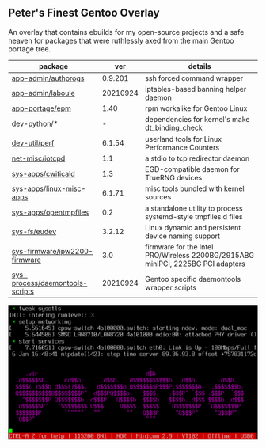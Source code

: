 ## Peter's Finest Gentoo Overlay

An overlay that contains ebuilds for my open-source projects and a safe heaven for packages that were ruthlessly axed from the main Gentoo portage tree.

package | ver | details
--- | --- | ---
[app-admin/authprogs](https://github.com/11001100/authprogs) | 0.9.201 | ssh forced command wrapper
[app-admin/laboule](https://github.com/rodan/laboule) | 20210924 | iptables-based banning helper daemon
[app-portage/epm](https://github.com/fuzzyray/epm) | 1.40 | rpm workalike for Gentoo Linux
dev-python/* | - | dependencies for kernel's make dt_binding_check
[dev-util/perf](https://perf.wiki.kernel.org/) | 6.1.54 | userland tools for Linux Performance Counters
[net-misc/iotcpd](https://github.com/rodan/iotcpd) | 1.1 | a stdio to tcp redirector daemon
[sys-apps/cwiticald](https://github.com/rodan/cwiticald) | 1.3 | EGD-compatible daemon for TrueRNG devices
[sys-apps/linux-misc-apps](https://kernel.org/) | 6.1.71 | misc tools bundled with kernel sources
[sys-apps/opentmpfiles](https://github.com/openrc/opentmpfiles) | 0.2 | a standalone utility to process systemd-style tmpfiles.d files
[sys-fs/eudev](https://github.com/eudev-project/eudev) | 3.2.12 | Linux dynamic and persistent device naming support
[sys-firmware/ipw2200-firmware](http://ipw2200.sourceforge.net/) | 3.0 | firmware for the Intel PRO/Wireless 2200BG/2915ABG miniPCI, 2225BG PCI adapters
[sys-process/daemontools-scripts](https://github.com/rodan/daemontools-scripts) | 20210924 | Gentoo specific daemontools wrapper scripts


![screenshot](./issue.png)
